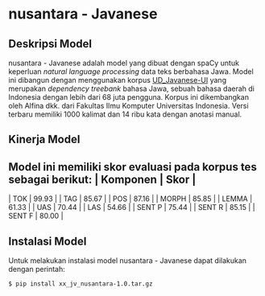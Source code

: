 # nusantara - Javanese

## Deskripsi Model
nusantara - Javanese adalah model yang dibuat dengan spaCy untuk keperluan *natural language processing* data teks berbahasa Jawa. Model ini dibangun dengan menggunakan korpus [UD_Javanese-UI](https://github.com/UniversalDependencies/UD_Javanese-CSUI) yang merupakan *dependency treebank* bahasa Jawa, sebuah bahasa daerah di Indonesia dengan lebih dari 68 juta pengguna. Korpus ini dikembangkan oleh Alfina dkk. dari Fakultas Ilmu Komputer Universitas Indonesia. Versi terbaru memiliki 1000 kalimat dan 14 ribu kata dengan anotasi manual.

## Kinerja Model
Model ini memiliki skor evaluasi pada korpus tes sebagai berikut:
| Komponen |  Skor  |
---------------------
| TOK      | 99.93  |
| TAG      | 85.67  |
| POS      | 87.16  |
| MORPH    | 85.85  |
| LEMMA    | 61.33  |
| UAS      | 70.44  |
| LAS      | 54.66  |
| SENT P   | 75.44  |
| SENT R   | 85.15  |
| SENT F   | 80.00  |

## Instalasi Model
Untuk melakukan instalasi model nusantara - Javanese dapat dilakukan dengan perintah:
```
$ pip install xx_jv_nusantara-1.0.tar.gz
```


